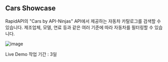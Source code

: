## Cars Showcase

RapidAPI의 "Cars by API-Ninjas" API에서 제공하는 자동차 카탈로그를 검색할 수 있습니다.
제조업체, 모델, 연료 등과 같은 여러 기준에 따라 자동차를 필터링할 수 있습니다.

![image](https://github.com/seolhee313/cars_showcase/assets/125417882/bc28e469-7663-4ce2-add4-6ea594c97ed6)

Live Demo
작업 기간 : 3일
